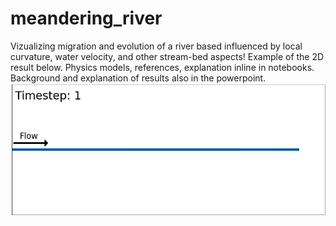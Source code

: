 # meandering_river
 Vizualizing migration and evolution of a river based influenced by local curvature, water velocity, and other stream-bed aspects!
 Example of the 2D result below. Physics models, references, explanation inline in notebooks. Background and explanation of results also in the powerpoint.
![River_animation](https://github.com/tanvidc/meandering_river/blob/master/images/river.gif)
